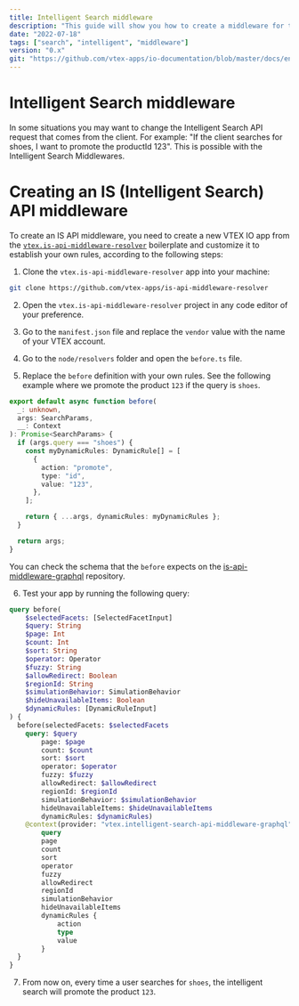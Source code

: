 ```yaml
---
title: Intelligent Search middleware
description: "This guide will show you how to create a middleware for the Intelligent Search API. This way, you will be able to change the request that comes from the client."
date: "2022-07-18"
tags: ["search", "intelligent", "middleware"]
version: "0.x"
git: "https://github.com/vtex-apps/io-documentation/blob/master/docs/en/Recipes/store-management/intelligent-search-middleware.md"
---
```


# Intelligent Search middleware

In some situations you may want to change the Intelligent Search API request that comes from the client. For example: "If the client searches for shoes, I want to promote the productId 123". This is possible with the Intelligent Search Middlewares.

# Creating an IS (Intelligent Search) API middleware

To create an IS API middleware, you need to create a new VTEX IO app from the [`vtex.is-api-middleware-resolver`](https://github.com/vtex-apps/is-api-middleware-resolver) boilerplate and customize it to establish your own rules, according to the following steps:

1. Clone the `vtex.is-api-middleware-resolver` app into your machine:

```sh
git clone https://github.com/vtex-apps/is-api-middleware-resolver
```

2. Open the `vtex.is-api-middleware-resolver` project in any code editor of your preference.

3. Go to the `manifest.json` file and replace the `vendor` value with the name of your VTEX account.

4. Go to the `node/resolvers` folder and open the `before.ts` file.

5. Replace the `before` definition with your own rules. See the following example where we promote the product `123` if the query is `shoes`.

```ts
export default async function before(
  _: unknown,
  args: SearchParams,
  __: Context
): Promise<SearchParams> {
  if (args.query === "shoes") {
    const myDynamicRules: DynamicRule[] = [
      {
        action: "promote",
        type: "id",
        value: "123",
      },
    ];

    return { ...args, dynamicRules: myDynamicRules };
  }

  return args;
}
```

You can check the schema that the `before` expects on the [is-api-middleware-graphql](https://github.com/vtex-apps/is-api-middleware-graphql) repository.


6. Test your app by running the following query:

``` GraphQL
query before(
	$selectedFacets: [SelectedFacetInput]
    $query: String
    $page: Int
    $count: Int
    $sort: String
    $operator: Operator
    $fuzzy: String
    $allowRedirect: Boolean
    $regionId: String
    $simulationBehavior: SimulationBehavior
    $hideUnavailableItems: Boolean
    $dynamicRules: [DynamicRuleInput]
) {
  before(selectedFacets: $selectedFacets
    query: $query
		page: $page
		count: $count
		sort: $sort
		operator: $operator
		fuzzy: $fuzzy
		allowRedirect: $allowRedirect
		regionId: $regionId
		simulationBehavior: $simulationBehavior
		hideUnavailableItems: $hideUnavailableItems
		dynamicRules: $dynamicRules)
    @context(provider: "vtex.intelligent-search-api-middleware-graphql") {
		query
		page
		count
		sort
		operator
		fuzzy
		allowRedirect
		regionId
		simulationBehavior
		hideUnavailableItems
		dynamicRules {
			action
			type
			value
		}
  }
}
```

7. From now on, every time a user searches for `shoes`, the intelligent search will promote the product `123`.

